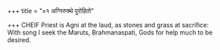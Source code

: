 +++
title = "०१ अग्निरुक्थे पुरोहितो"

+++
CHEIF Priest is Agni at the laud, as stones and grass at sacrifice:  
     With song I seek the Maruts, Brahmanaspati, Gods for help much to be desired.